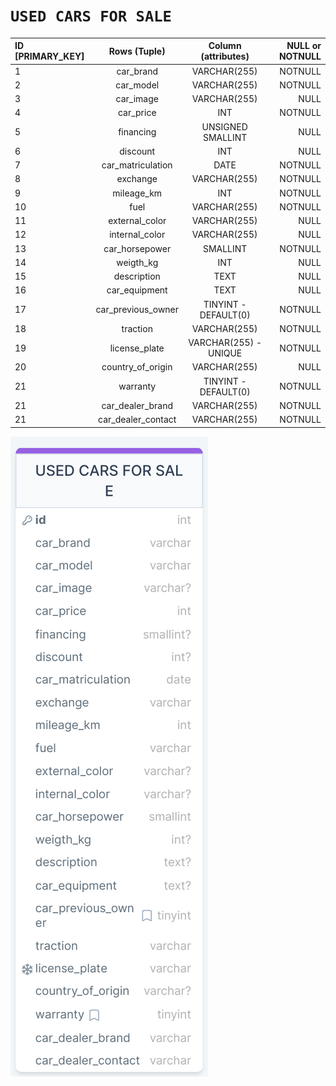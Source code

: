 

# `USED CARS FOR SALE` 


| ID [PRIMARY_KEY]  | Rows (Tuple)               | Column   (attributes) | NULL or NOTNULL|
| :---              |    :----:                  |                :----: |            ---:|
|  1                |  car_brand                 | VARCHAR(255)          |    NOTNULL     |            
|  2                |  car_model                 | VARCHAR(255)          |    NOTNULL     |
|  3                |  car_image                 | VARCHAR(255)          |    NULL        |  
|  4                |  car_price                 | INT                   |    NOTNULL     |
|  5                |  financing                 | UNSIGNED SMALLINT     |    NULL        |
|  6                |  discount                  | INT                   |    NULL        |
|  7                |  car_matriculation         | DATE                  |    NOTNULL     |   
|  8                |  exchange                  | VARCHAR(255)          |    NOTNULL     |  
|  9                |  mileage_km                | INT                   |    NOTNULL     |
|  10               |  fuel                      | VARCHAR(255)          |    NOTNULL     |
|  11               |  external_color            | VARCHAR(255)          |    NULL        |
|  12               |  internal_color            | VARCHAR(255)          |    NULL        |
|  13               |  car_horsepower            | SMALLINT              |    NOTNULL     |
|  14               |  weigth_kg                 | INT                   |    NULL        |
|  15               |  description               | TEXT                  |    NULL        |
|  16               |  car_equipment             | TEXT                  |    NULL        |
|  17               |  car_previous_owner        | TINYINT - DEFAULT(0)  |    NOTNULL     |
|  18               |  traction                  | VARCHAR(255)          |    NOTNULL     |
|  19               | license_plate              | VARCHAR(255) - UNIQUE |    NOTNULL     |
|  20               | country_of_origin          | VARCHAR(255)          |    NULL        |
|  21               |  warranty                  | TINYINT - DEFAULT(0)  |    NOTNULL     |
|  21               |  car_dealer_brand          | VARCHAR(255)          |    NOTNULL     |
|  21               |  car_dealer_contact        | VARCHAR(255)          |    NOTNULL     |


![Alt text](drawSQL-used-cars-export-2023-12-18-1.png)


